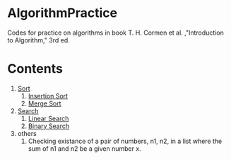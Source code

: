 # AlgorithmPractice
Codes for practice on algorithms in book T. H. Cormen et al. ,"Introduction to Algorithm," 3rd ed.

# Contents
1. [Sort](https://github.com/QUOPA/AlgorithmPractice/blob/master/sort/)
    1. [Insertion Sort](https://github.com/QUOPA/AlgorithmPractice/blob/master/sort/myinsertsort.h)
    2. [Merge Sort](https://github.com/QUOPA/AlgorithmPractice/blob/master/sort/mymergesort.h)
2. [Search](https://github.com/QUOPA/AlgorithmPractice/blob/master/search/)
    1. [Linear Search](https://github.com/QUOPA/AlgorithmPractice/blob/master/search/mylinearsearch.h)
    2. [Binary Search](https://github.com/QUOPA/AlgorithmPractice/blob/master/search/mybinarysearch.h)
3. others
    1. Checking existance of a pair of numbers, n1, n2, in a list where the sum of n1 and n2 be a given number x.
